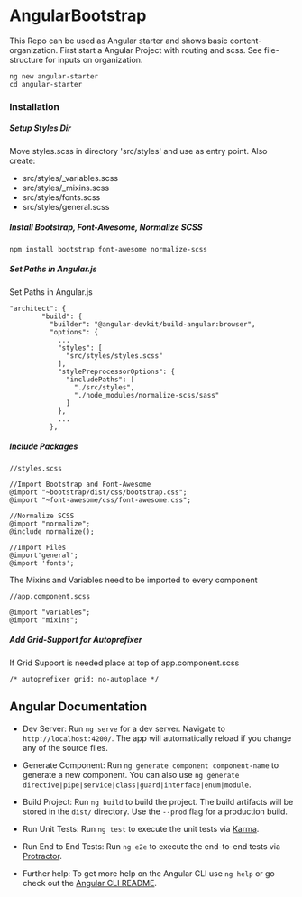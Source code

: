 # AngularBootstrap
This Repo can be used as Angular starter and shows basic content-organization. First start a Angular Project with routing and scss. See file-structure for inputs on organization.
```
ng new angular-starter
cd angular-starter
```

### Installation
##### Setup Styles Dir
Move styles.scss in directory 'src/styles' and use as entry point. Also create:
- src/styles/_variables.scss
- src/styles/_mixins.scss
- src/styles/fonts.scss
- src/styles/general.scss

##### Install Bootstrap, Font-Awesome, Normalize SCSS
```
npm install bootstrap font-awesome normalize-scss
```


##### Set Paths in Angular.js
Set Paths in Angular.js
```
"architect": {
        "build": {
          "builder": "@angular-devkit/build-angular:browser",
          "options": {
            ...
            "styles": [
              "src/styles/styles.scss"
            ],
            "stylePreprocessorOptions": {
              "includePaths": [
                "./src/styles",
                "./node_modules/normalize-scss/sass"
              ]
            },
            ...
          },
```

##### Include Packages 
```
//styles.scss

//Import Bootstrap and Font-Awesome
@import "~bootstrap/dist/css/bootstrap.css";
@import "~font-awesome/css/font-awesome.css";

//Normalize SCSS
@import "normalize";
@include normalize();

//Import Files
@import'general';
@import 'fonts';
```


The Mixins and Variables need to be imported to every component
```
//app.component.scss

@import "variables";
@import "mixins";
```

##### Add Grid-Support for Autoprefixer
If Grid Support is needed place at top of app.component.scss
```
/* autoprefixer grid: no-autoplace */
```


## Angular Documentation

- Dev Server: Run `ng serve` for a dev server. Navigate to `http://localhost:4200/`. The app will automatically reload if you change any of the source files.

- Generate Component: Run `ng generate component component-name` to generate a new component. You can also use `ng generate directive|pipe|service|class|guard|interface|enum|module`.

- Build Project: Run `ng build` to build the project. The build artifacts will be stored in the `dist/` directory. Use the `--prod` flag for a production build.

- Run Unit Tests: Run `ng test` to execute the unit tests via [Karma](https://karma-runner.github.io).

- Run End to End Tests: Run `ng e2e` to execute the end-to-end tests via [Protractor](http://www.protractortest.org/).

- Further help: To get more help on the Angular CLI use `ng help` or go check out the [Angular CLI README](https://github.com/angular/angular-cli/blob/master/README.md).
